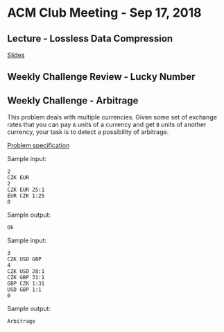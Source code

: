 ACM Club Meeting - Sep 17, 2018
===

Lecture - Lossless Data Compression
---

[Slides](Lossless-Data-Compression.pdf)

Weekly Challenge Review - Lucky Number
---

Weekly Challenge - Arbitrage
---

This problem deals with multiple currencies. Given some set of exchange rates that you can pay `A` units of a currency and get `B` units of another currency, your task is to detect a possibility of arbitrage.

[Problem specification](https://open.kattis.com/problems/arbitrage)

Sample input:

```
2
CZK EUR
2
CZK EUR 25:1
EUR CZK 1:25
0
```

Sample output:

```
Ok
```

Sample input:

```
3
CZK USD GBP
4
CZK USD 28:1
CZK GBP 31:1
GBP CZK 1:31
USD GBP 1:1
0
```

Sample output:

```
Arbitrage
```

